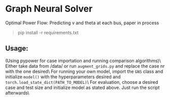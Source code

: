 # Graph Neural Solver
Optimal Power Flow: Predicting v and theta at each bus, paper in process

> pip install -r requirements.txt

## Usage:
(Using pypower for case importation and running comparison algorithms)\\
Either take data from /data/ or run `augment_grids.py` and replace the case nr with the one desired\\
For running your own model, import the `GNS` class and initialize `model()` with the hyperparameters desired and `torch.load_state_dict(PATH_TO_MODEL)`\\
For evaluation, choose a desired case and test size and initialize model as stated above. Just run the script afterwards\\


